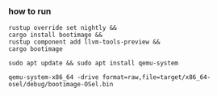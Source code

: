 ### how to run

```shell
rustup override set nightly &&
cargo install bootimage &&
rustup component add llvm-tools-preview &&
cargo bootimage
```

```shell
sudo apt update && sudo apt install qemu-system
```

```shell
qemu-system-x86_64 -drive format=raw,file=target/x86_64-osel/debug/bootimage-OSel.bin
```
